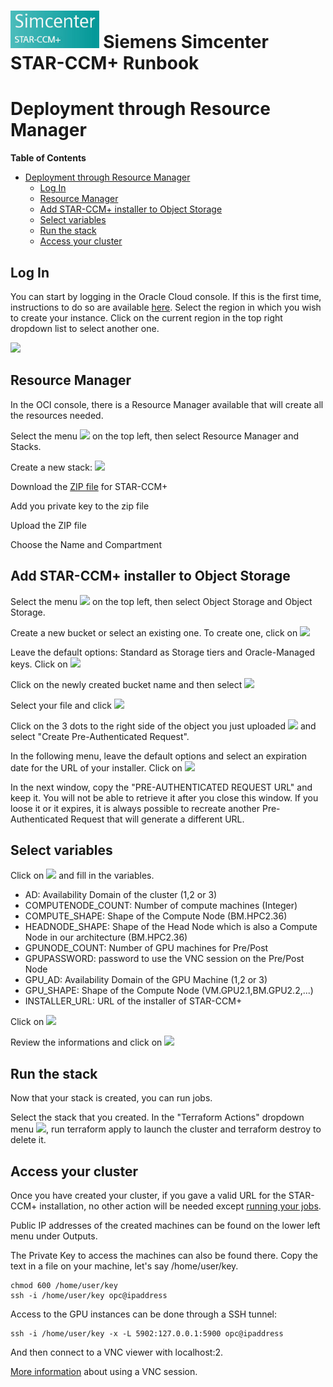 # <img src="https://github.com/oci-hpc/oci-hpc-runbook-StarCCM/raw/master/Images/STARCCM_logo.png" height="60"> Siemens Simcenter STAR-CCM+ Runbook


# Deployment through Resource Manager

**Table of Contents**
- [Deployment through Resource Manager](#deployment-through-resource-manager)
  - [Log In](#log-in)
  - [Resource Manager](#resource-manager)
  - [Add STAR-CCM+ installer to Object Storage](#add-star-ccm-installer-to-object-storage)
  - [Select variables](#select-variables)
  - [Run the stack](#run-the-stack)
  - [Access your cluster](#access-your-cluster)
  

## Log In
You can start by logging in the Oracle Cloud console. If this is the first time, instructions to do so are available [here](https://docs.cloud.oracle.com/iaas/Content/GSG/Tasks/signingin.htm).
Select the region in which you wish to create your instance. Click on the current region in the top right dropdown list to select another one. 

<img src="https://github.com/oci-hpc/oci-hpc-runbook-shared/blob/master/images/Region.png" height="50">

## Resource Manager
In the OCI console, there is a Resource Manager available that will create all the resources needed. 

Select the menu <img src="https://github.com/oci-hpc/oci-hpc-runbook-shared/blob/master/images/menu.png" height="20"> on the top left, then select Resource Manager and Stacks. 

Create a new stack: <img src="https://github.com/oci-hpc/oci-hpc-runbook-shared/blob/master/images/stack.png" height="20">

Download the [ZIP file](https://github.com/oci-hpc/oci-hpc-runbook-StarCCM/raw/master/Terraform/starccm.zip) for STAR-CCM+

Add you private key to the zip file

Upload the ZIP file

Choose the Name and Compartment

## Add STAR-CCM+ installer to Object Storage
Select the menu <img src="https://github.com/oci-hpc/oci-hpc-runbook-shared/blob/master/images/menu.png" height="20"> on the top left, then select Object Storage and Object Storage.

Create a new bucket or select an existing one. To create one, click on <img src="https://github.com/oci-hpc/oci-hpc-runbook-shared/blob/master/images/create_bucket.png" height="20">

Leave the default options: Standard as Storage tiers and Oracle-Managed keys. Click on <img src="https://github.com/oci-hpc/oci-hpc-runbook-shared/blob/master/images/create_bucket.png" height="20">

Click on the newly created bucket name and then select <img src="https://github.com/oci-hpc/oci-hpc-runbook-shared/blob/master/images/upload_object.png" height="20">

Select your file and click <img src="https://github.com/oci-hpc/oci-hpc-runbook-shared/blob/master/images/upload_object.png" height="20">

Click on the 3 dots to the right side of the object you just uploaded <img src="https://github.com/oci-hpc/oci-hpc-runbook-shared/blob/master/images/3dots.png" height="20"> and select "Create Pre-Authenticated Request". 

In the following menu, leave the default options and select an expiration date for the URL of your installer. Click on  <img src="https://github.com/oci-hpc/oci-hpc-runbook-shared/blob/master/images/pre_auth.png" height="25">

In the next window, copy the "PRE-AUTHENTICATED REQUEST URL" and keep it. You will not be able to retrieve it after you close this window. If you loose it or it expires, it is always possible to recreate another Pre-Authenticated Request that will generate a different URL. 


## Select variables

Click on <img src="https://github.com/oci-hpc/oci-hpc-runbook-shared/blob/master/images/next.png" height="20"> and fill in the variables. 

* AD: Availability Domain of the cluster (1,2 or 3)
* COMPUTENODE_COUNT: Number of compute machines (Integer)
* COMPUTE_SHAPE: Shape of the Compute Node (BM.HPC2.36)
* HEADNODE_SHAPE: Shape of the Head Node which is also a Compute Node in our architecture (BM.HPC2.36)
* GPUNODE_COUNT: Number of GPU machines for Pre/Post
* GPUPASSWORD: password to use the VNC session on the Pre/Post Node
* GPU_AD: Availability Domain of the GPU Machine (1,2 or 3)
* GPU_SHAPE: Shape of the Compute Node (VM.GPU2.1,BM.GPU2.2,...)
* INSTALLER_URL: URL of the installer of STAR-CCM+

Click on <img src="https://github.com/oci-hpc/oci-hpc-runbook-shared/blob/master/images/next.png" height="20">

Review the informations and click on <img src="https://github.com/oci-hpc/oci-hpc-runbook-shared/blob/master/images/create.png" height="20">

## Run the stack

Now that your stack is created, you can run jobs. 

Select the stack that you created.
In the "Terraform Actions" dropdown menu <img src="https://github.com/oci-hpc/oci-hpc-runbook-shared/blob/master/images/tf_actions.png" height="20">, run terraform apply to launch the cluster and terraform destroy to delete it. 

## Access your cluster

Once you have created your cluster, if you gave a valid URL for the STAR-CCM+ installation, no other action will be needed except [running your jobs](https://github.com/oci-hpc/oci-hpc-runbook-StarCCM/blob/master/Documentation/STAR-CCM%2B.md#running-the-application).

Public IP addresses of the created machines can be found on the lower left menu under Outputs. 

The Private Key to access the machines can also be found there. Copy the text in a file on your machine, let's say /home/user/key. 

```
chmod 600 /home/user/key
ssh -i /home/user/key opc@ipaddress
```

Access to the GPU instances can be done through a SSH tunnel:

```
ssh -i /home/user/key -x -L 5902:127.0.0.1:5900 opc@ipaddress
```

And then connect to a VNC viewer with localhost:2.

[More information](https://github.com/oci-hpc/oci-hpc-runbook-StarCCM/blob/master/Documentation/ManualDeployment.md#accessing-a-vnc) about using a VNC session. 


